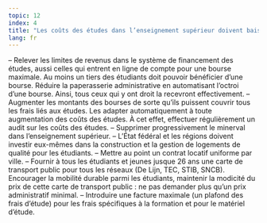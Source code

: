 ```yaml
---
topic: 12
index: 4
title: "Les coûts des études dans l’enseignement supérieur doivent baisser."
lang: fr
---
```

– Relever les limites de revenus dans le système de financement des études,
aussi celles qui entrent en ligne de compte pour une bourse maximale. Au moins
un tiers des étudiants doit pouvoir bénéficier d’une bourse. Réduire la
paperasserie administrative en automatisant l’octroi d’une bourse. Ainsi, tous
ceux qui y ont droit la recevront effectivement.
– Augmenter les montants des bourses de sorte qu’ils puissent couvrir tous les
frais liés aux études. Les adapter automatiquement à toute augmentation des
coûts des études. À cet effet, effectuer régulièrement un audit sur les coûts
des études.
– Supprimer progressivement le minerval dans l’enseignement supérieur.
– L’État fédéral et les régions doivent investir eux-mêmes dans la
construction et la gestion de logements de qualité pour les étudiants.
– Mettre au point un contrat locatif uniforme par ville.
– Fournir à tous les étudiants et jeunes jusque 26 ans une carte de transport
public pour tous les réseaux (De Lijn, TEC, STIB, SNCB). Encourager la
mobilité durable parmi les étudiants, maintenir la modicité du prix de cette
carte de transport public : ne pas demander plus qu’un prix administratif
minimal.
– Introduire une facture maximale (un plafond des frais d’étude) pour les
frais spécifiques à la formation et pour le matériel d’étude.
